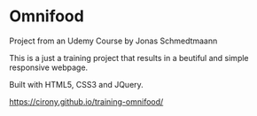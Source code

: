 # Omnifood
Project from an Udemy Course by Jonas Schmedtmaann

This is a just a training project that results in a beutiful and simple responsive webpage.

Built with HTML5, CSS3 and JQuery.


https://cirony.github.io/training-omnifood/
